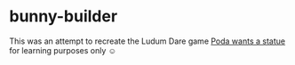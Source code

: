 # bunny-builder

This was an attempt to recreate the Ludum Dare game [Poda wants a statue](https://dodoot.itch.io/poda)
for learning purposes only ☺️
